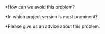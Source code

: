 *How can we avoid this problem?

*In which project version is most prominent?

*Please give us an advice about this problem.
